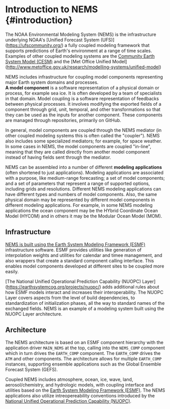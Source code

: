 Introduction to NEMS {#introduction}
====================

The NOAA Environmental Modeling System (NEMS) is the infrastructure
underlying NOAA's [Unified Forecast System (UFS)] (https://ufscommunity.org/) a fully coupled modeling framework that supports predictions of
Earth's environment at a range of time scales. Examples of other
coupled modeling systems are the 
[Community Earth System Model (CESM)](http://www.cesm.ucar.edu)
and the
[Met Office Unified Model] (http://www.metoffice.gov.uk/research/modelling-systems/unified-model)

NEMS includes infrastructure for coupling model components
representing major Earth system domains and processes.  
**A model component** is a software representation of a physical
domain or process, for example sea ice. It is often developed by a
team of specialists in that domain. Model coupling is a software
representation of feedbacks between physical processes. It involves
modifying the exported fields of a component through grid, unit,
temporal, and other transformations so that they can be used as the
inputs for another component. These components are managed through repositories, primarily on GitHub.

In general, model components are
coupled through the NEMS mediator (in other coupled modeling systems
this is often called the "coupler").  NEMS also includes some
specialized mediators; for example, for space weather. In some cases
in NEMS, the model components are coupled "in-line", meaning that they
are called directly from another model component instead of having
fields sent through the mediator.

NEMS can be assembled into a number of different **modeling
applications** (often shortened to just applications). Modeling
applications are associated with a purpose, like medium-range
forecasting; a set of model components; and a set of parameters that
represent a range of supported options, including grids and
resolutions. Different NEMS modeling applications can have different
types and numbers of model components. Also, the same physical domain
may be represented by different model components in different modeling
applications. For example, in some NEMS modeling applications the
ocean component may be the HYbrid Coordinate Ocean Model (HYCOM) and
in others it may be the Modular Ocean Model (MOM).

Infrastructure
--------------

[NEMS is built using the Earth System Modeling Framework (ESMF)](https://www.earthsystemcog.org/projects/esmf/)
infrastructure software. ESMF provides utilities like generation of
interpolation weights and utilities for calendar and timee management,
and also wrappers that create a standard component calling
interface. This enables model components developed at different sites
to be coupled more easily.

[The National Unified Operational Prediction Capability (NUOPC) Layer] (https://earthsystemcog.org/projects/nuopc/)
adds additional rules about how ESMF models interact and increases
their interoperability. The NUOPC Layer covers aspects from the level
of build dependencies, to standardization of initialization phases,
all the way to standard names of the exchanged fields. NEMS is an
example of a modeling system built using the NUOPC Layer architecture.

Architecture 
------------

The NEMS architecture is based on an ESMF component hierarchy with the
application driver `MAIN_NEMS` at the top, calling into the
`NEMS_COMP` component which in turn drives the `EARTH_COMP`
component. The `EARTH_COMP` drives the `ATM` and other components.
The architecture allows for
multiple `EARTH_COMP` instances, supporting ensemble applications such
as the Global Ensemble Forecast System (GEFS).

Coupled NEMS includes atmosphere, ocean, ice, wave, land,
aerosol/chemistry, and hydrologic models, with coupling interface and
utilities based on the 
[Earth System Modeling Framework (ESMF)](https://www.earthsystemcog.org/projects/esmf/).
The NEMS applications also utilize intreopereability conventions
introduced by the 
[National Unified Operational Prediction Capability (NUOPC)](https://www.earthsystemcog.org/projects/nuopc/).
